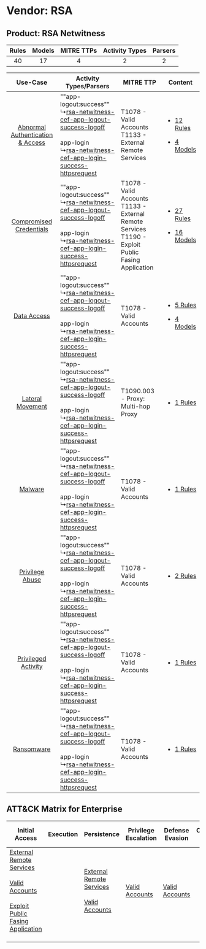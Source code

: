 Vendor: RSA
===========
Product: RSA Netwitness
-----------------------
| Rules | Models | MITRE TTPs | Activity Types | Parsers |
|:-----:|:------:|:----------:|:--------------:|:-------:|
|  40   |   17   |     4      |       2        |    2    |

|    Use-Case    | Activity Types/Parsers    | MITRE TTP    | Content    |
|:----:| ---- | ---- | ---- |
| [Abnormal Authentication & Access](../../../UseCases/uc_abnormal_authentication_&_access.md) |  ""app-logout:success""<br> ↳[rsa-netwitness-cef-app-logout-success-logoff](Ps/pC_rsanetwitnesscefapplogoutsuccesslogoff.md)<br><br> app-login<br> ↳[rsa-netwitness-cef-app-login-success-httpsrequest](Ps/pC_rsanetwitnesscefapploginsuccesshttpsrequest.md)<br> | T1078 - Valid Accounts<br>T1133 - External Remote Services<br>    | [<ul><li>12 Rules</li></ul><ul><li>4 Models</li></ul>](RM/r_m_rsa_rsa_netwitness_Abnormal_Authentication_&_Access.md) |
|          [Compromised Credentials](../../../UseCases/uc_compromised_credentials.md)          |  ""app-logout:success""<br> ↳[rsa-netwitness-cef-app-logout-success-logoff](Ps/pC_rsanetwitnesscefapplogoutsuccesslogoff.md)<br><br> app-login<br> ↳[rsa-netwitness-cef-app-login-success-httpsrequest](Ps/pC_rsanetwitnesscefapploginsuccesshttpsrequest.md)<br> | T1078 - Valid Accounts<br>T1133 - External Remote Services<br>T1190 - Exploit Public Fasing Application<br> | [<ul><li>27 Rules</li></ul><ul><li>16 Models</li></ul>](RM/r_m_rsa_rsa_netwitness_Compromised_Credentials.md)         |
|    [Data Access](../../../UseCases/uc_data_access.md)    |  ""app-logout:success""<br> ↳[rsa-netwitness-cef-app-logout-success-logoff](Ps/pC_rsanetwitnesscefapplogoutsuccesslogoff.md)<br><br> app-login<br> ↳[rsa-netwitness-cef-app-login-success-httpsrequest](Ps/pC_rsanetwitnesscefapploginsuccesshttpsrequest.md)<br> | T1078 - Valid Accounts<br>    | [<ul><li>5 Rules</li></ul><ul><li>4 Models</li></ul>](RM/r_m_rsa_rsa_netwitness_Data_Access.md)    |
|    [Lateral Movement](../../../UseCases/uc_lateral_movement.md)    |  ""app-logout:success""<br> ↳[rsa-netwitness-cef-app-logout-success-logoff](Ps/pC_rsanetwitnesscefapplogoutsuccesslogoff.md)<br><br> app-login<br> ↳[rsa-netwitness-cef-app-login-success-httpsrequest](Ps/pC_rsanetwitnesscefapploginsuccesshttpsrequest.md)<br> | T1090.003 - Proxy: Multi-hop Proxy<br>    | [<ul><li>1 Rules</li></ul>](RM/r_m_rsa_rsa_netwitness_Lateral_Movement.md)    |
|    [Malware](../../../UseCases/uc_malware.md)    |  ""app-logout:success""<br> ↳[rsa-netwitness-cef-app-logout-success-logoff](Ps/pC_rsanetwitnesscefapplogoutsuccesslogoff.md)<br><br> app-login<br> ↳[rsa-netwitness-cef-app-login-success-httpsrequest](Ps/pC_rsanetwitnesscefapploginsuccesshttpsrequest.md)<br> | T1078 - Valid Accounts<br>    | [<ul><li>1 Rules</li></ul>](RM/r_m_rsa_rsa_netwitness_Malware.md)    |
|    [Privilege Abuse](../../../UseCases/uc_privilege_abuse.md)    |  ""app-logout:success""<br> ↳[rsa-netwitness-cef-app-logout-success-logoff](Ps/pC_rsanetwitnesscefapplogoutsuccesslogoff.md)<br><br> app-login<br> ↳[rsa-netwitness-cef-app-login-success-httpsrequest](Ps/pC_rsanetwitnesscefapploginsuccesshttpsrequest.md)<br> | T1078 - Valid Accounts<br>    | [<ul><li>2 Rules</li></ul>](RM/r_m_rsa_rsa_netwitness_Privilege_Abuse.md)    |
|    [Privileged Activity](../../../UseCases/uc_privileged_activity.md)    |  ""app-logout:success""<br> ↳[rsa-netwitness-cef-app-logout-success-logoff](Ps/pC_rsanetwitnesscefapplogoutsuccesslogoff.md)<br><br> app-login<br> ↳[rsa-netwitness-cef-app-login-success-httpsrequest](Ps/pC_rsanetwitnesscefapploginsuccesshttpsrequest.md)<br> | T1078 - Valid Accounts<br>    | [<ul><li>1 Rules</li></ul>](RM/r_m_rsa_rsa_netwitness_Privileged_Activity.md)    |
|    [Ransomware](../../../UseCases/uc_ransomware.md)    |  ""app-logout:success""<br> ↳[rsa-netwitness-cef-app-logout-success-logoff](Ps/pC_rsanetwitnesscefapplogoutsuccesslogoff.md)<br><br> app-login<br> ↳[rsa-netwitness-cef-app-login-success-httpsrequest](Ps/pC_rsanetwitnesscefapploginsuccesshttpsrequest.md)<br> | T1078 - Valid Accounts<br>    | [<ul><li>1 Rules</li></ul>](RM/r_m_rsa_rsa_netwitness_Ransomware.md)    |

ATT&CK Matrix for Enterprise
----------------------------
| Initial Access                                                                                                                                                                                                                         | Execution | Persistence                                                                                                                                      | Privilege Escalation                                                | Defense Evasion                                                     | Credential Access | Discovery | Lateral Movement | Collection | Command and Control                                                                                                                       | Exfiltration | Impact |
| -------------------------------------------------------------------------------------------------------------------------------------------------------------------------------------------------------------------------------------- | --------- | ------------------------------------------------------------------------------------------------------------------------------------------------ | ------------------------------------------------------------------- | ------------------------------------------------------------------- | ----------------- | --------- | ---------------- | ---------- | ----------------------------------------------------------------------------------------------------------------------------------------- | ------------ | ------ |
| [External Remote Services](https://attack.mitre.org/techniques/T1133)<br><br>[Valid Accounts](https://attack.mitre.org/techniques/T1078)<br><br>[Exploit Public Fasing Application](https://attack.mitre.org/techniques/T1190)<br><br> |           | [External Remote Services](https://attack.mitre.org/techniques/T1133)<br><br>[Valid Accounts](https://attack.mitre.org/techniques/T1078)<br><br> | [Valid Accounts](https://attack.mitre.org/techniques/T1078)<br><br> | [Valid Accounts](https://attack.mitre.org/techniques/T1078)<br><br> |                   |           |                  |            | [Proxy: Multi-hop Proxy](https://attack.mitre.org/techniques/T1090/003)<br><br>[Proxy](https://attack.mitre.org/techniques/T1090)<br><br> |              |        |